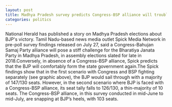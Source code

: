 ```yaml
---
layout: post
title: Madhya Pradesh survey predicts Congress-BSP alliance will trouble BJP
categories: politics
---
```

 
 National Herald has published a story on Madhya Pradesh elections about BJP's victory. Tamil Nadu-based news media outlet Spick Media Network in pre-poll survey findings released on July 27, said a Congress-Bahujan Samaj Party alliance will pose a stiff challenge for the Bharatiya Janata Party in Madhya Pradesh, in assembly elections slated for late in 2018.Conversely, in absence of a Congress-BSP alliance, Spick predicts that the BJP will comfortably form the state government again.The Spick findings show that in the first scenario with Congress and BSP fighting separately (see graphic above), the BJP would sail through with a majority of 147/130 seats. However, in the second scenario where BJP is faced with a Congress-BSP alliance, its seat tally falls to 126/130, a thin-majority of 10 seats. The Congress-BSP alliance, in this survey conducted in mid-June to mid-July, are snapping at BJP’s heels, with 103 seats.